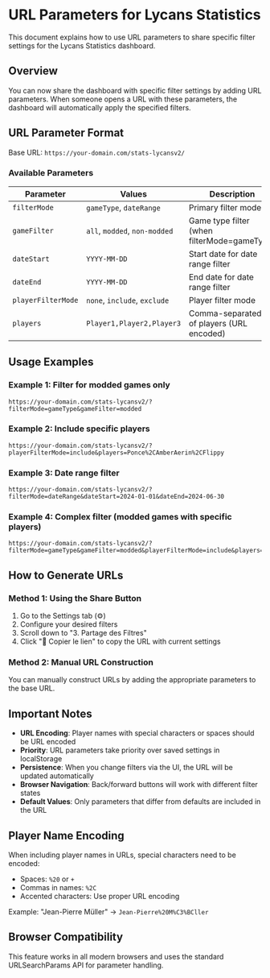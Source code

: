# URL Parameters for Lycans Statistics

This document explains how to use URL parameters to share specific filter settings for the Lycans Statistics dashboard.

## Overview

You can now share the dashboard with specific filter settings by adding URL parameters. When someone opens a URL with these parameters, the dashboard will automatically apply the specified filters.

## URL Parameter Format

Base URL: `https://your-domain.com/stats-lycansv2/`

### Available Parameters

| Parameter | Values | Description | Example |
|-----------|--------|-------------|---------|
| `filterMode` | `gameType`, `dateRange` | Primary filter mode | `filterMode=gameType` |
| `gameFilter` | `all`, `modded`, `non-modded` | Game type filter (when filterMode=gameType) | `gameFilter=modded` |
| `dateStart` | `YYYY-MM-DD` | Start date for date range filter | `dateStart=2024-01-01` |
| `dateEnd` | `YYYY-MM-DD` | End date for date range filter | `dateEnd=2024-12-31` |
| `playerFilterMode` | `none`, `include`, `exclude` | Player filter mode | `playerFilterMode=include` |
| `players` | `Player1,Player2,Player3` | Comma-separated list of players (URL encoded) | `players=Ponce,AmberAerin,Flippy` |

## Usage Examples

### Example 1: Filter for modded games only
```
https://your-domain.com/stats-lycansv2/?filterMode=gameType&gameFilter=modded
```

### Example 2: Include specific players
```
https://your-domain.com/stats-lycansv2/?playerFilterMode=include&players=Ponce%2CAmberAerin%2CFlippy
```

### Example 3: Date range filter
```
https://your-domain.com/stats-lycansv2/?filterMode=dateRange&dateStart=2024-01-01&dateEnd=2024-06-30
```

### Example 4: Complex filter (modded games with specific players)
```
https://your-domain.com/stats-lycansv2/?filterMode=gameType&gameFilter=modded&playerFilterMode=include&players=Ponce%2CAmberAerin
```

## How to Generate URLs

### Method 1: Using the Share Button
1. Go to the Settings tab (⚙️)
2. Configure your desired filters
3. Scroll down to "3. Partage des Filtres"
4. Click "🔗 Copier le lien" to copy the URL with current settings

### Method 2: Manual URL Construction
You can manually construct URLs by adding the appropriate parameters to the base URL.

## Important Notes

- **URL Encoding**: Player names with special characters or spaces should be URL encoded
- **Priority**: URL parameters take priority over saved settings in localStorage
- **Persistence**: When you change filters via the UI, the URL will be updated automatically
- **Browser Navigation**: Back/forward buttons will work with different filter states
- **Default Values**: Only parameters that differ from defaults are included in the URL

## Player Name Encoding

When including player names in URLs, special characters need to be encoded:
- Spaces: `%20` or `+`
- Commas in names: `%2C`
- Accented characters: Use proper URL encoding

Example: "Jean-Pierre Müller" → `Jean-Pierre%20M%C3%BCller`

## Browser Compatibility

This feature works in all modern browsers and uses the standard URLSearchParams API for parameter handling.
